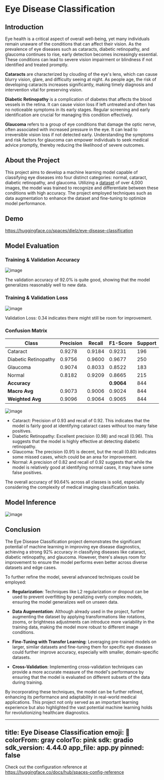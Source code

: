 # Eye Disease Classification
## Introduction
Eye health is a critical aspect of overall well-being, yet many individuals remain unaware of the conditions that can affect their vision. As the prevalence of eye diseases such as cataracts, diabetic retinopathy, and glaucoma continues to rise, early detection becomes increasingly essential. These conditions can lead to severe vision impairment or blindness if not identified and treated promptly.

**Cataracts** are characterized by clouding of the eye's lens, which can cause blurry vision, glare, and difficulty seeing at night. As people age, the risk of developing cataracts increases significantly, making timely diagnosis and intervention vital for preserving vision.

**Diabetic Retinopathy** is a complication of diabetes that affects the blood vessels in the retina. It can cause vision loss if left untreated and often has no noticeable symptoms in its early stages. Regular screening and early identification are crucial for managing this condition effectively.

**Glaucoma** refers to a group of eye conditions that damage the optic nerve, often associated with increased pressure in the eye. It can lead to irreversible vision loss if not detected early. Understanding the symptoms and risk factors for glaucoma can empower individuals to seek medical advice promptly, thereby reducing the likelihood of severe outcomes.


## About the Project
This project aims to develop a machine learning model capable of classifying eye diseases into four distinct categories: normal, cataract, diabetic retinopathy, and glaucoma. Utilizing a [dataset](https://www.kaggle.com/datasets/gunavenkatdoddi/eye-diseases-classification) of over 4,000 images, the model was trained to recognize and differentiate between these conditions with high accuracy. The project employed techniques such as data augmentation to enhance the dataset and fine-tuning to optimize model performance.

## Demo
https://huggingface.co/spaces/dielz/eye-disease-classification

## Model Evaluation

### Training & Validation Accuracy
![image](https://github.com/user-attachments/assets/0b3a3039-1971-45a0-9b5b-16899a71828f)

The validation accuracy of 92.0% is quite good, showing that the model generalizes reasonably well to new data.

### Training & Validation Loss
![image](https://github.com/user-attachments/assets/b6568fee-c34b-443c-9653-f46606022160)

Validation Loss: 0.34 indicates there might still be room for improvement.

### Confusion Matrix
| Class                 | Precision | Recall   | F1-Score | Support |
|-----------------------|-----------|----------|----------|---------|
| Cataract              | 0.9278    | 0.9184   | 0.9231   | 196     |
| Diabetic Retinopathy  | 0.9756    | 0.9600   | 0.9677   | 250     |
| Glaucoma              | 0.9074    | 0.8033   | 0.8522   | 183     |
| Normal                | 0.8182    | 0.9209   | 0.8665   | 215     |
| **Accuracy**           |           |          | **0.9064** | 844     |
| **Macro Avg**         | 0.9073    | 0.9006   | 0.9024   | 844     |
| **Weighted Avg**      | 0.9096    | 0.9064   | 0.9065   | 844     |

        
![image](https://github.com/user-attachments/assets/2805a957-4825-4ec8-a909-f422ee918277)

- Cataract: Precision of 0.93 and recall of 0.92. This indicates that the model is fairly good at identifying cataract cases without too many false positives.
- Diabetic Retinopathy: Excellent precision (0.98) and recall (0.96). This suggests that the model is highly effective at detecting diabetic retinopathy.
- Glaucoma: The precision (0.91) is decent, but the recall (0.80) indicates some missed cases, which could be an area for improvement.
- Normal: A precision of 0.82 and recall of 0.92 suggests that while the model is relatively good at identifying normal cases, it may have some false positives.

The overall accuracy of 90.64% across all classes is solid, especially considering the complexity of medical imaging classification tasks.

## Model Inference
![image](https://github.com/user-attachments/assets/03374528-0daf-48c5-90cb-4e5e739c26a3)

## Conclusion
The Eye Disease Classification project demonstrates the significant potential of machine learning in improving eye disease diagnostics, achieving a strong 92% accuracy in classifying diseases like cataract, diabetic retinopathy, and glaucoma. However, there's always room for improvement to ensure the model performs even better across diverse datasets and edge cases.

To further refine the model, several advanced techniques could be employed:

- **Regularization**: Techniques like L2 regularization or dropout can be used to prevent overfitting by penalizing overly complex models, ensuring the model generalizes well on unseen data.

- **Data Augmentation**: Although already used in the project, further augmenting the dataset by applying transformations like rotations, zooms, or brightness adjustments can introduce more variability in the training data, making the model more robust to different image conditions.

- **Fine-Tuning with Transfer Learning**: Leveraging pre-trained models on larger, similar datasets and fine-tuning them for specific eye diseases could further improve accuracy, especially with smaller, domain-specific datasets.

- **Cross-Validation**: Implementing cross-validation techniques can provide a more accurate measure of the model's performance by ensuring that the model is evaluated on different subsets of the data during training.

By incorporating these techniques, the model can be further refined, enhancing its performance and adaptability in real-world medical applications. This project not only served as an important learning experience but also highlighted the vast potential machine learning holds for revolutionizing healthcare diagnostics.


---
title: Eye Disease Classification
emoji: 👀
colorFrom: gray
colorTo: pink
sdk: gradio
sdk_version: 4.44.0
app_file: app.py
pinned: false
---

Check out the configuration reference at https://huggingface.co/docs/hub/spaces-config-reference
